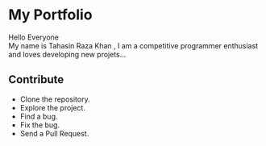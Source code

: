 # My Portfolio

Hello Everyone<br>
My name is Tahasin Raza Khan , I am a competitive programmer enthusiast and loves developing new projets...

## Contribute
* Clone the repository.
* Explore the project.
* Find a bug.
* Fix the bug.
* Send a Pull Request.

